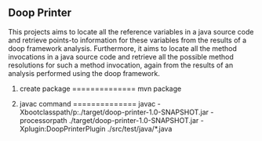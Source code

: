Doop Printer
-------------
This projects aims to locate all the reference variables in a java source code and retrieve points-to information for these variables from the results of a doop framework analysis. Furthermore, it aims to locate all the method invocations in a java source code and retrieve all the possible method resolutions for such a method invocation, again from the results of an analysis performed using the doop framework.

1) create package
==============
mvn package

2) javac command
==============
javac -Xbootclasspath/p:./target/doop-printer-1.0-SNAPSHOT.jar -processorpath ./target/doop-printer-1.0-SNAPSHOT.jar -Xplugin:DoopPrinterPlugin ./src/test/java/*.java
